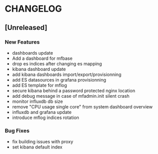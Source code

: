 # CHANGELOG


## [Unreleased]

### New Features
- dashboards update
- Add a dashboard for mfbase
- drop es indices after changing es mapping
- kibana dashboard update
- add kibana dashboards import/export/provisionning
- add ES datasources in grafana provisionning
- add ES template for mflog
- secure kibana behind a password protected nginx location
- add debug message in case of mfadmin.init silent crash
- monitor influxdb db size
- remove "CPU usage single core" from system dashboard overview
- influxdb and grafana update
- introduce mflog indices rotation


### Bug Fixes
- fix building issues with proxy
- set kibana default index





